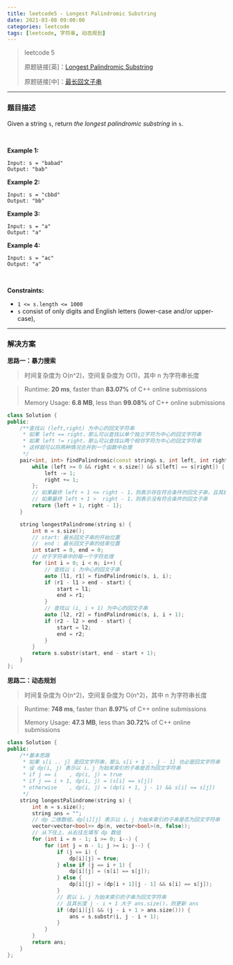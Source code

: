 ```yaml
---
title: leetcode5 - Longest Palindromic Substring
date: 2021-03-08 09:00:00
categories: leetcode
tags: [leetcode, 字符串, 动态规划]
---
```


> leetcode 5
>
> 原题链接[英]：[Longest Palindromic Substring](https://leetcode.com/problems/longest-palindromic-substring/)
>
> 原题链接[中]：[最长回文子串](https://leetcode-cn.com/problems/longest-palindromic-substring/)

<!--more-->

------

### 题目描述

Given a string `s`, return *the longest palindromic substring* in `s`.

<br/>

**Example 1:**

```
Input: s = "babad"
Output: "bab"
```

**Example 2:**

```
Input: s = "cbbd"
Output: "bb"
```

**Example 3:**

```
Input: s = "a"
Output: "a"
```

**Example 4:**

```
Input: s = "ac"
Output: "a"
```

<br/>

**Constraints:**

- `1 <= s.length <= 1000`
- `s` consist of only digits and English letters (lower-case and/or upper-case),

------

### 解决方案

**思路一：暴力搜索**

> 时间复杂度为 O(n^2)，空间复杂度为 O(1)，其中 n 为字符串长度

> Runtime: **20 ms**, faster than **83.07%** of C++ online submissions
>
> Memory Usage: **6.8 MB**, less than **99.08%** of C++ online submissions

```c++
class Solution {
public:
    /**查找以 (left,right) 为中心的回文字符串
     * 如果 left == right，那么可以查找以单个独立字符为中心的回文字符串
     * 如果 left != right，那么可以查找以两个相邻字符为中心的回文字符串
     * 这样就可以将两种情况合并到一个函数中处理
     */
    pair<int, int> findPalindromic(const string& s, int left, int right) {
        while (left >= 0 && right < s.size() && s[left] == s[right]) {
            left -= 1;
            right += 1;
        };
        // 如果最终 left + 1 <= right - 1，则表示存在符合条件的回文子串，且其始末索引分别为 (left + 1, right - 1)
        // 如果最终 left + 1 >  right - 1，则表示没有符合条件的回文子串
        return {left + 1, right - 1};
    }

    string longestPalindrome(string s) {
        int n = s.size();
        // start: 最长回文子串的开始位置
        //  end : 最长回文子串的结束位置
        int start = 0, end = 0;
        // 对于字符串中的每一个字符处理
        for (int i = 0; i < n; i++) {
            // 查找以 i 为中心的回文子串
            auto [l1, r1] = findPalindromic(s, i, i);
            if (r1 - l1 > end - start) {
                start = l1;
                end = r1;
            }
            // 查找以 (i, i + 1) 为中心的回文子串
            auto [l2, r2] = findPalindromic(s, i, i + 1);
            if (r2 - l2 > end - start) {
                start = l2;
                end = r2;
            }
        }
        return s.substr(start, end - start + 1);
    }
};
```

**思路二：动态规划**

> 时间复杂度为 O(n^2)，空间复杂度为 O(n^2)，其中 n 为字符串长度

> Runtime: **748 ms**, faster than **8.97%** of C++ online submissions
>
> Memory Usage: **47.3 MB**, less than **30.72%** of C++ online submissions

```c++
class Solution {
public:
    /**基本思路
     * 如果 s[i .. j] 是回文字符串，那么 s[i + 1 .. j - 1] 也必是回文字符串
     * 设 dp(i, j) 表示以 i、j 为始末索引的子串是否为回文字符串
     * if j == i    , dp(i, j) = true
     * if j == i + 1, dp(i, j) = (s[i] == s[j])
     * otherwise    , dp(i, j) = (dp(i + 1, j - 1) && s[i] == s[j])
     */
    string longestPalindrome(string s) {
        int n = s.size();
        string ans = "";
        // dp 二维数组，dp[i][j] 表示以 i、j 为始末索引的子串是否为回文字符串
        vector<vector<bool>> dp(n, vector<bool>(n, false));
        // 从下往上、从右往左填写 dp 数组
        for (int i = n - 1; i >= 0; i--) {
            for (int j = n - 1; j >= i; j--) {
                if (j == i) {
                    dp[i][j] = true;
                } else if (j == i + 1) {
                    dp[i][j] = (s[i] == s[j]);
                } else {
                    dp[i][j] = (dp[i + 1][j - 1] && s[i] == s[j]);
                }
                // 若以 i、j 为始末索引的子串为回文字符串
                // 且其长度 j - i + 1 大于 ans.size()，则更新 ans
                if (dp[i][j] && (j - i + 1 > ans.size())) {
                    ans = s.substr(i, j - i + 1);
                }
            }
        }
        return ans;
    }
};
```

